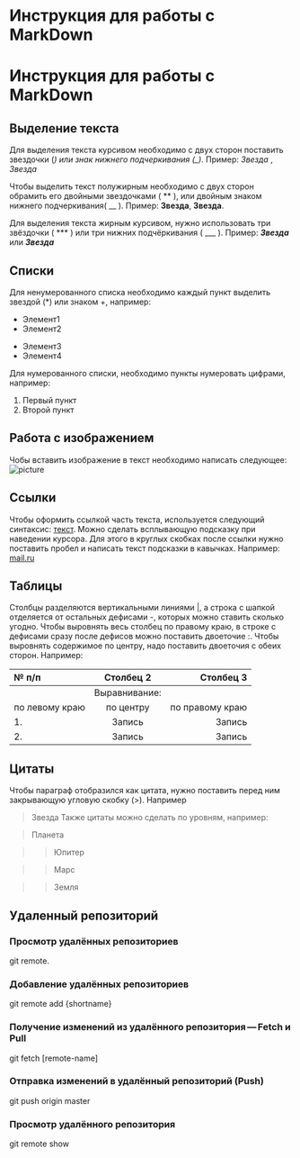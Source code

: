 # Инструкция для работы с MarkDown
# Инструкция для работы с MarkDown

## Выделение текста

Для выделения текста курсивом необходимо с двух сторон поставить звездочки (*) или знак нижнего подчеркивания (_)*. Пример: *Звезда* , _Звезда_

Чтобы выделить текст полужирным необходимо с двух сторон обрамить его двойными звездочками ( ** ), или двойным знаком нижнего подчеркивания( __ ). Пример: **Звезда**, __Звезда__.

Для выделения текста жирным курсивом, нужно использовать три звёздочки ( *** ) или три нижних подчёркивания ( ___ ). Пример:  ___Звезда___ или ***Звезда***
## Списки
Для ненумерованного списка необходимо каждый пункт выделить звездой (*) или знаком +, например:
* Элемент1
* Элемент2
+ Элемент3
+ Элемент4

Для нумерованного списки, необходимо пункты нумеровать цифрами, например:
1. Первый пункт
2. Второй пункт
## Работа с изображением
Чобы вставить изображение в текст необходимо написать следующее: 
![picture](My.jpg) 

## Ссылки
Чтобы оформить ссылкой часть текста, используется следующий синтаксис: [текст](ссылка). Можно сделать всплывающую подсказку при наведении курсора. Для этого в круглых скобках после ссылки нужно поставить пробел и написать текст подсказки в кавычках. Например: [mail.ru](https://mail.ru/ "подсказка")

## Таблицы
Столбцы разделяются вертикальными линиями |, а строка с шапкой отделяется от остальных дефисами -, которых можно ставить сколько угодно. Чтобы выровнять весь столбец по правому краю, в строке с дефисами сразу после дефисов можно поставить двоеточие :. Чтобы выровнять содержимое по центру, надо поставить двоеточия с обеих сторон. Например:

|№ п/п|Столбец 2|Столбец 3|
|:-|:-:|-:|
||Выравнивание:|
|по левому краю| по центру| по правому краю|
|1. |Запись|Запись|
|2. |Запись|Запись|

## Цитаты
Чтобы параграф отобразился как цитата, нужно поставить перед ним закрывающую угловую скобку (>). Например 
> Звезда
Также цитаты можно сделать по уровням, например:

> Планета

>> Юпитер

>> Марс

>> Земля


## Удаленный репозиторий

### Просмотр удалённых репозиториев

git remote.

### Добавление удалённых репозиториев

 git remote add {shortname}

 ### Получение изменений из удалённого репозитория — Fetch и Pull

 git fetch [remote-name]

 ### Отправка изменений в удалённый репозиторий (Push)

 git push origin master

 ### Просмотр удалённого репозитория

 git remote show 